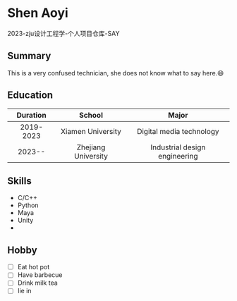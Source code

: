 # Shen Aoyi
2023-zju设计工程学-个人项目仓库-SAY
## Summary
This is a very confused technician, she does not know what to say here.😄
## Education
|Duration|School|Major|
|:------:|:-----:|:----:|
|2019-2023|Xiamen University|Digital media technology|
|2023--|Zhejiang University|Industrial design engineering|
## Skills
- C/C++
- Python
- Maya
- Unity
- 
## Hobby
- [ ] Eat hot pot
- [ ] Have barbecue
- [ ] Drink milk tea
- [ ] lie in
## 
